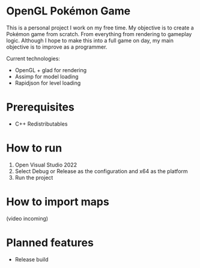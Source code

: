 # OpenGL Pokémon Game

This is a personal project I work on my free time. My objective is to create a Pokémon game from scratch. From everything from rendering to gameplay logic. Although I hope to make this into a full game on day, my main objective is to improve as a programmer.

Current technologies:
- OpenGL + glad for rendering
- Assimp for model loading
- Rapidjson for level loading

# Prerequisites
- C++ Redistributables

# How to run
1. Open Visual Studio 2022
2. Select Debug or Release as the configuration and x64 as the platform
3. Run the project

# How to import maps
(video incoming)

# Planned features
- Release build